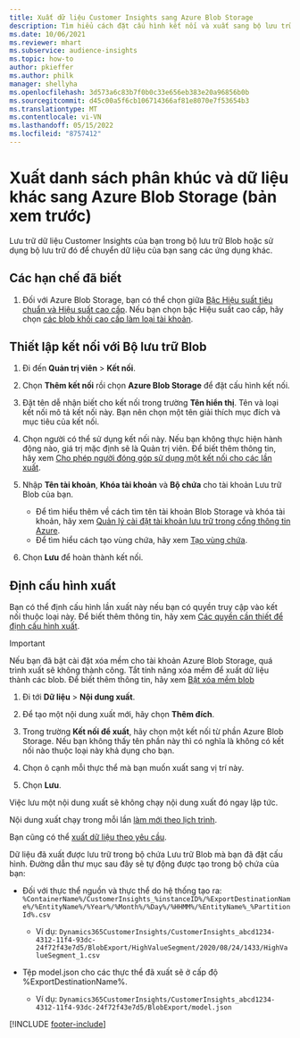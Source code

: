 ```yaml
---
title: Xuất dữ liệu Customer Insights sang Azure Blob Storage
description: Tìm hiểu cách đặt cấu hình kết nối và xuất sang bộ lưu trữ Blob.
ms.date: 10/06/2021
ms.reviewer: mhart
ms.subservice: audience-insights
ms.topic: how-to
author: pkieffer
ms.author: philk
manager: shellyha
ms.openlocfilehash: 3d573a6c83b7f0b0c33e656eb383e20a96856b0b
ms.sourcegitcommit: d45c00a5f6cb106714366af81e8070e7f53654b3
ms.translationtype: MT
ms.contentlocale: vi-VN
ms.lasthandoff: 05/15/2022
ms.locfileid: "8757412"
---
```

# <a name="export-segment-list-and-other-data-to-azure-blob-storage-preview"></a>Xuất danh sách phân khúc và dữ liệu khác sang Azure Blob Storage (bản xem trước)

Lưu trữ dữ liệu Customer Insights của bạn trong bộ lưu trữ Blob hoặc sử dụng bộ lưu trữ đó để chuyển dữ liệu của bạn sang các ứng dụng khác.

## <a name="known-limitations"></a>Các hạn chế đã biết

1. Đối với Azure Blob Storage, bạn có thể chọn giữa [Bậc Hiệu suất tiêu chuẩn và Hiệu suất cao cấp](/azure/storage/blobs/storage-blob-performance-tiers). Nếu bạn chọn bậc Hiệu suất cao cấp, hãy chọn [các blob khối cao cấp làm loại tài khoản](/azure/storage/common/storage-account-overview#types-of-storage-accounts).

## <a name="set-up-the-connection-to-blob-storage"></a>Thiết lập kết nối với Bộ lưu trữ Blob

1. Đi đến **Quản trị viên** > **Kết nối**.

1. Chọn **Thêm kết nối** rồi chọn **Azure Blob Storage** để đặt cấu hình kết nối.

1. Đặt tên dễ nhận biết cho kết nối trong trường **Tên hiển thị**. Tên và loại kết nối mô tả kết nối này. Bạn nên chọn một tên giải thích mục đích và mục tiêu của kết nối.

1. Chọn người có thể sử dụng kết nối này. Nếu bạn không thực hiện hành động nào, giá trị mặc định sẽ là Quản trị viên. Để biết thêm thông tin, hãy xem [Cho phép người đóng góp sử dụng một kết nối cho các lần xuất](connections.md#allow-contributors-to-use-a-connection-for-exports).

1. Nhập **Tên tài khoản**, **Khóa tài khoản** và **Bộ chứa** cho tài khoản Lưu trữ Blob của bạn.
    - Để tìm hiểu thêm về cách tìm tên tài khoản Blob Storage và khóa tài khoản, hãy xem [Quản lý cài đặt tài khoản lưu trữ trong cổng thông tin Azure](/azure/storage/common/storage-account-manage).
    - Để tìm hiểu cách tạo vùng chứa, hãy xem [Tạo vùng chứa](/azure/storage/blobs/storage-quickstart-blobs-portal#create-a-container).

1. Chọn **Lưu** để hoàn thành kết nối. 

## <a name="configure-an-export"></a>Định cấu hình xuất

Bạn có thể định cấu hình lần xuất này nếu bạn có quyền truy cập vào kết nối thuộc loại này. Để biết thêm thông tin, hãy xem [Các quyền cần thiết để định cấu hình xuất](export-destinations.md#set-up-a-new-export).

> [!IMPORTANT]
> Nếu bạn đã bật cài đặt xóa mềm cho tài khoản Azure Blob Storage, quá trình xuất sẽ không thành công. Tắt tính năng xóa mềm để xuất dữ liệu thành các blob. Để biết thêm thông tin, hãy xem [Bật xóa mềm blob](/azure/storage/blobs/soft-delete-blob-enable)

1. Đi tới **Dữ liệu** > **Nội dung xuất**.

1. Để tạo một nội dung xuất mới, hãy chọn **Thêm đích**.

1. Trong trường **Kết nối để xuất**, hãy chọn một kết nối từ phần Azure Blob Storage. Nếu bạn không thấy tên phần này thì có nghĩa là không có kết nối nào thuộc loại này khả dụng cho bạn.

1. Chọn ô cạnh mỗi thực thể mà bạn muốn xuất sang vị trí này.

1. Chọn **Lưu**.

Việc lưu một nội dung xuất sẽ không chạy nội dung xuất đó ngay lập tức.

Nội dung xuất chạy trong mỗi lần [làm mới theo lịch trình](system.md#schedule-tab).     

Bạn cũng có thể [xuất dữ liệu theo yêu cầu](export-destinations.md#run-exports-on-demand). 

Dữ liệu đã xuất được lưu trữ trong bộ chứa Lưu trữ Blob mà bạn đã đặt cấu hình. Đường dẫn thư mục sau đây sẽ tự động được tạo trong bộ chứa của bạn:

- Đối với thực thể nguồn và thực thể do hệ thống tạo ra:  
  `%ContainerName%/CustomerInsights_%instanceID%/%ExportDestinationName%/%EntityName%/%Year%/%Month%/%Day%/%HHMM%/%EntityName%_%PartitionId%.csv`  
  - Ví dụ: `Dynamics365CustomerInsights/CustomerInsights_abcd1234-4312-11f4-93dc-24f72f43e7d5/BlobExport/HighValueSegment/2020/08/24/1433/HighValueSegment_1.csv`
 
- Tệp model.json cho các thực thể đã xuất sẽ ở cấp độ %ExportDestinationName%.  
  - Ví dụ: `Dynamics365CustomerInsights/CustomerInsights_abcd1234-4312-11f4-93dc-24f72f43e7d5/BlobExport/model.json`

[!INCLUDE [footer-include](includes/footer-banner.md)]
